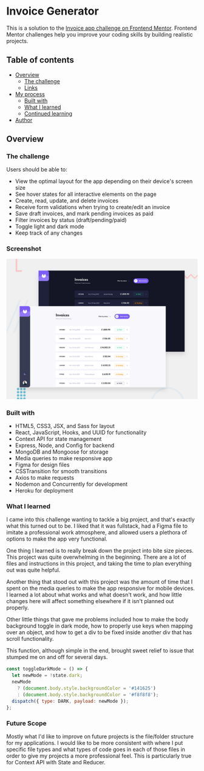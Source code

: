 # Invoice Generator

This is a solution to the [Invoice app challenge on Frontend Mentor](https://www.frontendmentor.io/challenges/invoice-app-i7KaLTQjl). Frontend Mentor challenges help you improve your coding skills by building realistic projects.

## Table of contents

- [Overview](#overview)
  - [The challenge](#the-challenge)
  - [Links](#links)
- [My process](#my-process)
  - [Built with](#built-with)
  - [What I learned](#what-i-learned)
  - [Continued learning](#continued-learning)
- [Author](#author)

## Overview

### The challenge

Users should be able to:

- View the optimal layout for the app depending on their device's screen size
- See hover states for all interactive elements on the page
- Create, read, update, and delete invoices
- Receive form validations when trying to create/edit an invoice
- Save draft invoices, and mark pending invoices as paid
- Filter invoices by status (draft/pending/paid)
- Toggle light and dark mode
- Keep track of any changes

### Screenshot

![screenshot](./resources/preview.jpg)

### Built with

- HTML5, CSS3, JSX, and Sass for layout
- React, JavaScript, Hooks, and UUID for functionality
- Context API for state management
- Express, Node, and Config for backend
- MongoDB and Mongoose for storage
- Media queries to make responsive app
- Figma for design files
- CSSTransition for smooth transitions
- Axios to make requests
- Nodemon and Concurrently for development
- Heroku for deployment

### What I learned

I came into this challenge wanting to tackle a big project, and that's exactly what this turned out to be. I liked that it was fullstack, had a Figma file to imitate a professional work atmosphere, and allowed users a plethora of options to make the app very functional.

One thing I learned is to really break down the project into bite size pieces. This project was quite overwhelming in the beginning. There are a lot of files and instructions in this project, and taking the time to plan everything out was quite helpful.

Another thing that stood out with this project was the amount of time that I spent on the media queries to make the app responsive for mobile devices. I learned a lot about what works and what doesn't work, and how little changes here will affect something elsewhere if it isn't planned out properly.

Other little things that gave me problems included how to make the body background toggle in dark mode, how to properly use keys when mapping over an object, and how to get a div to be fixed inside another div that has scroll functionality.

This function, although simple in the end, brought sweet relief to issue that stumped me on and off for several days.

```js
const toggleDarkMode = () => {
  let newMode = !state.dark;
  newMode
    ? (document.body.style.backgroundColor = '#141625')
    : (document.body.style.backgroundColor = '#f8f8f8');
  dispatch({ type: DARK, payload: newMode });
};
```

### Future Scope

Mostly what I'd like to improve on future projects is the file/folder structure for my applications. I would like to be more consistent with where I put specific file types and what types of code goes in each of those files in order to give my projects a more professional feel. This is particularly true for Context API with State and Reducer.

